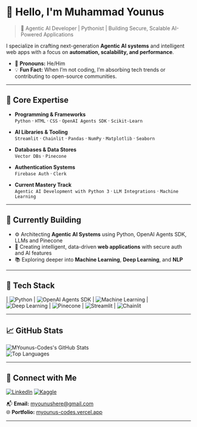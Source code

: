 # 👋 Hello, I'm Muhammad Younus

> 🚀 Agentic AI Developer | Pythonist | Building Secure, Scalable AI-Powered Applications

I specialize in crafting next-generation **Agentic AI systems** and intelligent web apps with a focus on **automation, scalability, and performance**.

- 🧠 **Pronouns:** He/Him  
- 💡 **Fun Fact:** When I’m not coding, I’m absorbing tech trends or contributing to open-source communities.

---

## 🌟 Core Expertise

- **Programming & Frameworks**  
  `Python` · `HTML` · `CSS` · `OpenAI Agents SDK` · `Scikit-Learn`

- **AI Libraries & Tooling**  
  `Streamlit` · `Chainlit` · `Pandas` · `NumPy` · `Matplotlib` · `Seaborn`

- **Databases & Data Stores**  
  `Vector DBs` · `Pinecone`

- **Authentication Systems**  
  `Firebase Auth` · `Clerk`

- **Current Mastery Track**  
  `Agentic AI Development with Python 3` · `LLM Integrations` · `Machine Learning` 

---

## 🚀 Currently Building

- ⚙ Architecting **Agentic AI Systems** using Python, OpenAI Agents SDK, LLMs and Pinecone  
- 🧩 Creating intelligent, data-driven **web applications** with secure auth and AI features  
- 📚 Exploring deeper into **Machine Learning**, **Deep Learning**, and **NLP**

---

## 🧠 Tech Stack

| ![Python](https://img.shields.io/badge/Python-3776AB?logo=python&style=flat-square) 
| ![OpenAI Agents SDK](https://img.shields.io/badge/OpenAI%20Agents%20SDK-000000?logo=openai&style=flat-square) 
| ![Machine Learning](https://img.shields.io/badge/Machine%20Learning-009688?style=flat-square&logo=scikit-learn&logoColor=white) 
| ![Deep Learning](https://img.shields.io/badge/Deep%20Learning-FF6F00?style=flat-square&logo=tensorflow&logoColor=white) 
| ![Pinecone](https://img.shields.io/badge/Pinecone-754FFF?style=flat-square) 
| ![Streamlit](https://img.shields.io/badge/Streamlit-FF4B4B?style=flat-square&logo=streamlit&logoColor=white) 
| ![Chainlit](https://img.shields.io/badge/Chainlit-000000?style=flat-square&logo=chainlink&logoColor=white) 

---

## 📈 GitHub Stats

![MYounus-Codes's GitHub Stats](https://github-readme-stats.vercel.app/api?username=MYounus-Codes&show_icons=true&theme=radical)  
![Top Languages](https://github-readme-stats.vercel.app/api/top-langs/?username=MYounus-Codes&layout=compact&theme=radical)

---

## 🔗 Connect with Me

[![LinkedIn](https://img.shields.io/badge/-LinkedIn-0A66C2?style=flat-square&logo=linkedin&logoColor=white)](https://www.linkedin.com/in/myounus1122/)
[![Kaggle](https://img.shields.io/badge/-Kaggle-20BEFF?style=flat-square&logo=kaggle&logoColor=white)](https://www.kaggle.com/younus1122)

📬 **Email:** myounushere@gmail.com  
🌐 **Portfolio:** [myounus-codes.vercel.app](https://myounus-codes.vercel.app)

---

